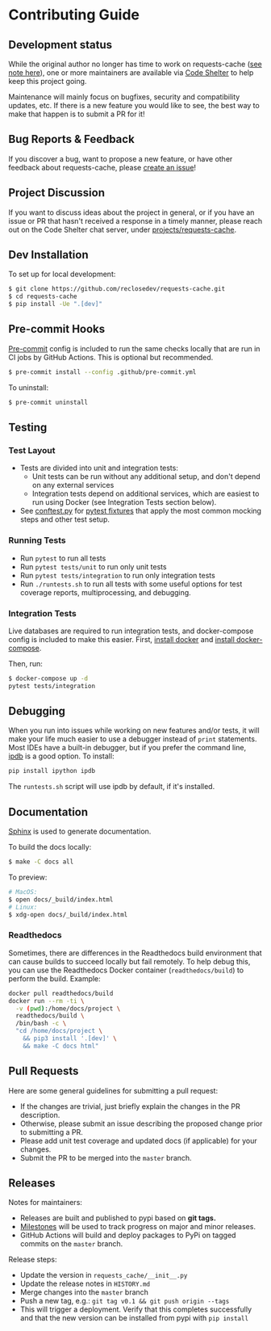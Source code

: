 # Contributing Guide

## Development status
While the original author no longer has time to work on requests-cache
([see note here](https://github.com/reclosedev/requests-cache/blob/master/CODESHELTER.md)),
one or more maintainers are available via [Code Shelter](https://www.codeshelter.co) to help keep
this project going.

Maintenance will mainly focus on bugfixes, security and compatibility updates, etc.
If there is a new feature you would like to see, the best way to make that happen is to submit a PR
for it!

## Bug Reports & Feedback
If you discover a bug, want to propose a new feature, or have other feedback about requests-cache, please
[create an issue](https://github.com/reclosedev/requests-cache/issues/new/choose)!

## Project Discussion
If you want to discuss ideas about the project in general, or if you have an issue or PR that hasn't
received a response in a timely manner, please reach out on the Code Shelter chat server, under
[projects/requests-cache](https://codeshelter.zulipchat.com/#narrow/stream/186993-projects/topic/requests-cache).

## Dev Installation
To set up for local development:

```bash
$ git clone https://github.com/reclosedev/requests-cache.git
$ cd requests-cache
$ pip install -Ue ".[dev]"
```

## Pre-commit Hooks
[Pre-commit](https://github.com/pre-commit/pre-commit) config is included to run the same checks
locally that are run in CI jobs by GitHub Actions. This is optional but recommended.
```bash
$ pre-commit install --config .github/pre-commit.yml
```

To uninstall:
```bash
$ pre-commit uninstall
```

## Testing

### Test Layout
* Tests are divided into unit and integration tests:
    * Unit tests can be run without any additional setup, and don't depend on any external services
    * Integration tests depend on additional services, which are easiest to run using Docker
      (see Integration Tests section below).
* See [conftest.py](https://github.com/reclosedev/requests-cache/blob/master/tests/conftest.py) for
  [pytest fixtures](https://docs.pytest.org/en/stable/fixture.html) that apply the most common
  mocking steps and other test setup.
  
### Running Tests
* Run `pytest` to run all tests
* Run `pytest tests/unit` to run only unit tests
* Run `pytest tests/integration` to run only integration tests
* Run `./runtests.sh` to run all tests with some useful options for test coverage reports,
  multiprocessing, and debugging.

### Integration Tests
Live databases are required to run integration tests, and docker-compose config is included to make
this easier. First, [install docker](https://docs.docker.com/get-docker/) and
[install docker-compose](https://docs.docker.com/compose/install/).

Then, run:
```bash
$ docker-compose up -d
pytest tests/integration
```

## Debugging
When you run into issues while working on new features and/or tests, it will make your life much easier
to use a debugger instead of `print` statements. Most IDEs have a built-in debugger, but if
you prefer the command line, [ipdb](https://github.com/gotcha/ipdb) is a good option. To install:
```bash
pip install ipython ipdb
```

The `runtests.sh` script will use ipdb by default, if it's installed.

## Documentation
[Sphinx](http://www.sphinx-doc.org/en/master/) is used to generate documentation.

To build the docs locally:
```bash
$ make -C docs all
```

To preview:
```bash
# MacOS:
$ open docs/_build/index.html
# Linux:
$ xdg-open docs/_build/index.html
```

### Readthedocs
Sometimes, there are differences in the Readthedocs build environment that can cause builds to
succeed locally but fail remotely. To help debug this, you can use the Readthedocs Docker container
(`readthedocs/build`) to perform the build. Example:
```bash
docker pull readthedocs/build
docker run --rm -ti \
  -v (pwd):/home/docs/project \
  readthedocs/build \
  /bin/bash -c \
  "cd /home/docs/project \
    && pip3 install '.[dev]' \
    && make -C docs html"
```

## Pull Requests
Here are some general guidelines for submitting a pull request:

- If the changes are trivial, just briefly explain the changes in the PR description.
- Otherwise, please submit an issue describing the proposed change prior to submitting a PR.
- Please add unit test coverage and updated docs (if applicable) for your changes.
- Submit the PR to be merged into the `master` branch.

## Releases
Notes for maintainers:
- Releases are built and published to pypi based on **git tags.**
- [Milestones](https://github.com/reclosedev/requests-cache/milestones) will be used to track
progress on major and minor releases. 
- GitHub Actions will build and deploy packages to PyPi on tagged commits
on the `master` branch.
  
Release steps:
- Update the version in `requests_cache/__init__.py`
- Update the release notes in `HISTORY.md`
- Merge changes into the `master` branch
- Push a new tag, e.g.: `git tag v0.1 && git push origin --tags`
- This will trigger a deployment. Verify that this completes successfully and that the new version
  can be installed from pypi with `pip install`
